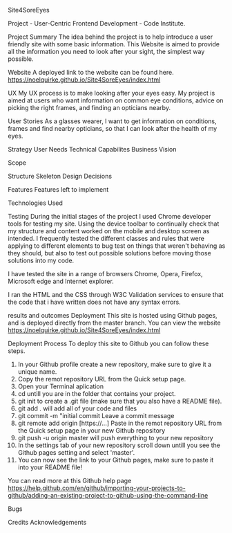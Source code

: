 Site4SoreEyes

Project - User-Centric Frontend Development - Code Institute.

Project Summary
The idea behind the project is to help introduce a user friendly site with some basic information.
This Website is aimed to provide all the information you need to look after your sight, the simplest way possible.

Website
A deployed link to the website can be found here.
https://noelquirke.github.io/Site4SoreEyes/index.html

UX
My UX process is to make looking after your eyes easy. My project is aimed at users who want information on common eye conditions, advice on picking the right frames, and finding an opticians nearby. 

User Stories
As a glasses wearer, I want to get information on conditions, frames and find nearby opticians, so that I can look after the health of my eyes. 

Strategy 
User Needs
Technical Capabilites 
Business Vision

Scope

Structure
Skeleton
Design Decisions

Features
Features left to implement

Technologies Used

Testing 
During the initial stages of the project I used Chrome developer tools for testing my site. Using the device toolbar to continually check that my structure and content worked on the mobile and desktop screen as intended. I frequently tested the different classes and rules that were applying to different elements to bug test on things that weren't behaving as they should, but also to test out possible solutions before moving those solutions into my code.

I have tested the site in a range of browsers Chrome, Opera, Firefox, Microsoft edge and Internet explorer.

I ran the HTML and the CSS through W3C Validation services to ensure that the code that i have written does not have any syntax errors.

results and outcomes
Deployment
This site is hosted using Github pages, and is deployed directly from the master branch. You can view the website https://noelquirke.github.io/Site4SoreEyes/index.html

Deployment Process
To deploy this site to Github you can follow these steps.

1. In your Github profile create a new repository, make sure to give it a unique name.
2. Copy the remot repository URL from the Quick setup page.
3. Open your Terminal aplication
4. cd untill you are in the folder that contains your project.
5. git init to create a .git file (make sure that you also have a README file).
6. git add . will add all of your code and files
7. git commit -m "initial commit Leave a commit message
8. git remote add origin [https://...] Paste in the remot repository URL from the Quick setup page in your new Github repository
9. git push -u origin master will push everything to your new repository
10. In the settings tab of your new repository scroll down untill you see the Github pages setting and select 'master'.
11. You can now see the link to your Github pages, make sure to paste it into your README file!

You can read more at this Github help page
https://help.github.com/en/github/importing-your-projects-to-github/adding-an-existing-project-to-github-using-the-command-line

Bugs

Credits
Acknowledgements


